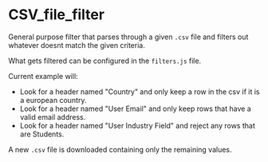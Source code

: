 # CSV_file_filter
General purpose filter that parses through a given ```.csv``` file and filters out whatever doesnt match the given criteria.


What gets filtered can be configured in the ```filters.js``` file.


Current example will:
- Look for a header named "Country" and only keep a row in the csv if it is a european country.
- Look for a header named "User Email" and only keep rows that have a valid email address.
- Look for a header named "User Industry Field" and reject any rows that are Students.

A new ```.csv``` file is downloaded containing only the remaining values.
